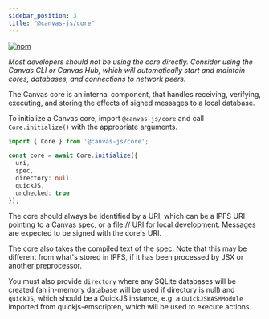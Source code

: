 ```yaml
---
sidebar_position: 3
title: "@canvas-js/core"
---
```


[![npm](https://img.shields.io/npm/v/@canvas-js/core?color=33cd56&logo=npm)](https://www.npmjs.com/package/@canvas-js/core)

*Most developers should not be using the core directly. Consider
using the Canvas CLI or Canvas Hub, which will automatically start and
maintain cores, databases, and connections to network peers.*

The Canvas core is an internal component, that handles receiving,
verifying, executing, and storing the effects of signed messages to a
local database.

To initialize a Canvas core, import `@canvas-js/core` and call
`Core.initialize()` with the appropriate arguments.

```typescript
import { Core } from '@canvas-js/core';

const core = await Core.initialize({
  uri,
  spec,
  directory: null,
  quickJS,
  unchecked: true
});
```

The core should always be identified by a URI, which can be a IPFS URI
pointing to a Canvas spec, or a file:// URI for local
development. Messages are expected to be signed with the core's URI.

The core also takes the compiled text of the spec. Note that this may be
different from what's stored in IPFS, if it has been processed by JSX
or another preprocessor.

You must also provide `directory` where any SQLite databases will be
created (an in-memory database will be used if directory is null) and
`quickJS`, which should be a QuickJS instance, e.g. a
`QuickJSWASMModule` imported from quickjs-emscripten, which will be
used to execute actions.
